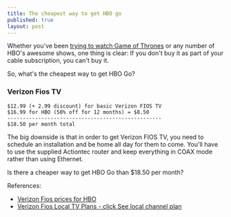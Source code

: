 ```yaml
---
title: The cheapest way to get HBO go
published: true
layout: post
---
```


Whether you've been [trying to watch Game of Thrones](http://theoatmeal.com/comics/game_of_thrones) or any number of HBO's awesome shows, one thing is clear: If you don't buy it as part of your cable subscription, you can't buy it.

So, what's the cheapest way to get HBO Go? 

### Verizon Fios TV

    $12.99 (+ 2.99 discount) for basic Verizon FIOS TV
    $16.99 for HBO (50% off for 12 months) = $8.50
    --------------------------------------------------
    $18.50 per month total

The big downside is that in order to get Verizon FIOS TV, you need to schedule an installation and be home all day for them to come. You'll have to use the supplied Actiontec router and keep everything in COAX mode rather than using Ethernet.

Is there a cheaper way to get HBO Go than $18.50 per month? 

References:

* [Verizon Fios prices for HBO](https://www22.verizon.com/fiostv/web/Unprotected/hbo.aspx?pcatid=G9613)
* [Verizon Fios Local TV Plans - click See local channel plan](http://www22.verizon.com/home/fiostv/plans/)